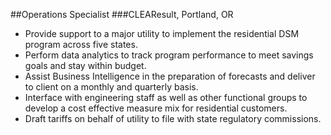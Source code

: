 ##Operations Specialist
###CLEAResult, Portland, OR

* Provide support to a major utility to implement the residential DSM program across five states.
* Perform data analytics to track program performance to meet savings goals and stay within budget.
* Assist Business Intelligence in the preparation of forecasts and deliver to client on a monthly and quarterly basis.
* Interface with engineering staff as well as other functional groups to develop a cost effective measure mix for residential customers.
* Draft tariffs on behalf of utility to file with state regulatory commissions.
